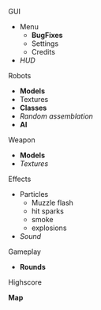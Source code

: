 GUI
* Menu
    + **BugFixes** 
    + Settings
    + Credits
* *HUD*

Robots
* **Models**
* Textures
* **Classes**
* *Random assemblation*
* **AI**
	
Weapon
* **Models**
* *Textures*
	
Effects
* Particles
    + Muzzle flash
    + hit sparks
    + smoke
    + explosions
* *Sound*

Gameplay
* **Rounds**
	
Highscore

**Map**